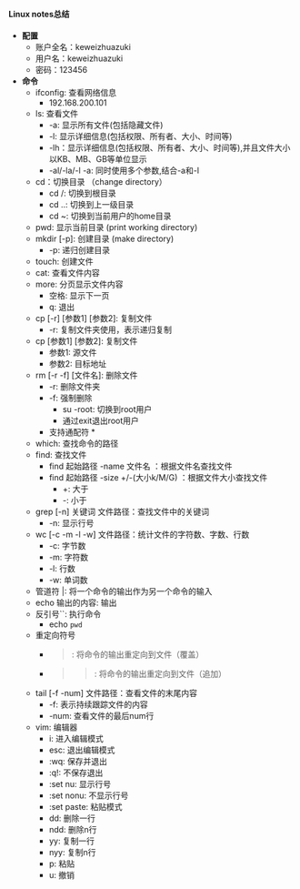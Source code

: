 #### Linux notes总结
- **配置**
  - 账户全名：keweizhuazuki
  - 用户名：keweizhuazuki
  - 密码：123456
- **命令**
  - ifconfig: 查看网络信息
    - 192.168.200.101
  - ls: 查看文件
    - -a: 显示所有文件(包括隐藏文件)
    - -l: 显示详细信息(包括权限、所有者、大小、时间等)
    - -lh：显示详细信息(包括权限、所有者、大小、时间等),并且文件大小以KB、MB、GB等单位显示
    - -al/-la/-l -a: 同时使用多个参数,结合-a和-l
  - cd：切换目录 （change directory）
    - cd /: 切换到根目录
    - cd ..: 切换到上一级目录
    - cd ~: 切换到当前用户的home目录
  - pwd: 显示当前目录 (print working directory)
  - mkdir [-p]: 创建目录 (make directory)
    - -p: 递归创建目录
  - touch: 创建文件
  - cat: 查看文件内容 
  - more: 分页显示文件内容
    - 空格: 显示下一页
    - q: 退出
  - cp [-r] [参数1] [参数2]: 复制文件
    - -r: 复制文件夹使用，表示递归复制
  - cp [参数1] [参数2]: 复制文件
    - 参数1: 源文件 
    - 参数2: 目标地址
  - rm [-r -f] [文件名]: 删除文件
    - -r: 删除文件夹
    - -f: 强制删除
      - su -root: 切换到root用户
      - 通过exit退出root用户
    - 支持通配符 *
  - which: 查找命令的路径
  - find: 查找文件
    - find 起始路径 -name 文件名 ：根据文件名查找文件
    - find 起始路径 -size +/-(大小k/M/G) ：根据文件大小查找文件
      - +: 大于
      - -: 小于
  - grep [-n] 关键词 文件路径：查找文件中的关键词
    - -n: 显示行号
  - wc [-c -m -l -w] 文件路径：统计文件的字符数、字数、行数
    - -c: 字节数
    - -m: 字符数
    - -l: 行数
    - -w: 单词数
  - 管道符 |: 将一个命令的输出作为另一个命令的输入
  - echo 输出的内容: 输出
  - 反引号``: 执行命令
    - echo `pwd`
  - 重定向符号 
    - >: 将命令的输出重定向到文件（覆盖）
    - >>: 将命令的输出重定向到文件（追加）
  - tail [-f -num] 文件路径：查看文件的末尾内容
    - -f: 表示持续跟踪文件的内容
    - -num: 查看文件的最后num行
  - vim: 编辑器
    - i: 进入编辑模式
    - esc: 退出编辑模式
    - :wq: 保存并退出
    - :q!: 不保存退出
    - :set nu: 显示行号
    - :set nonu: 不显示行号
    - :set paste: 粘贴模式
    - dd: 删除一行
    - ndd: 删除n行
    - yy: 复制一行
    - nyy: 复制n行
    - p: 粘贴
    - u: 撤销